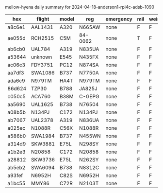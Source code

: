 mellow-hyena daily summary for 2024-04-18-anderson1-rpi4c-adsb-1090

|hex|flight|model|reg|emergency|mil|weirdo|
|--|--|--|--|--|--|--|
|a8c6e1|AAL1431|A320|N665AW|none|F|F|
|ae055d|RCH2515|C5M|84-0062|none|T|F|
|ab6cb0|UAL784|A319|N835UA|none|F|F|
|a53644|unknown|E545|N435FX|none|F|F|
|ac06c3|FDY3751|PC12|N874SA|none|F|F|
|aa7df3|SWA1086|B737|N7750A|none|F|F|
|ada6c9|N979TM|HA4T|N979TM|none|F|F|
|86d624|TZP30|B788|JA825J|none|F|F|
|c050c5|ACA760|B38M|C-GEPG|none|F|F|
|aa5690|UAL1625|B738|N76504|none|F|F|
|a08b5b|N134PJ|C172|N134PJ|none|F|F|
|ab7067|UAL2378|A319|N836UA|none|F|F|
|a025ec|N1088R|C56X|N1088R|none|F|F|
|a586b0|SWA1984|B737|N455WN|none|F|F|
|a314d9|SKW3881|E75L|N298SY|none|F|F|
|a1b2e3|N20858|C172|N20858|none|F|F|
|a28812|SKW3736|E75L|N262SY|none|F|F|
|ab5eb2|SWA6094|B738|N8312C|none|F|F|
|a93fef|N6952H|C82S|N6952H|none|F|F|
|a1bc55|MMY86|C72R|N2103T|none|F|F|
